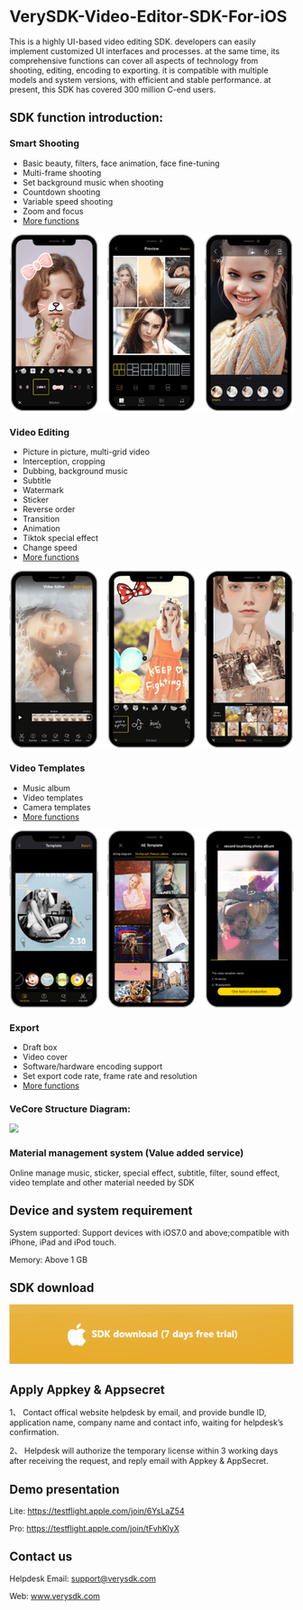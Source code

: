 # VerySDK-Video-Editor-SDK-For-iOS
This is a highly UI-based video editing SDK.   developers can easily implement customized UI interfaces and processes. at the same   time, its comprehensive functions can cover all aspects of technology from shooting,   editing, encoding to exporting. it is compatible with multiple models and system   versions, with efficient and stable performance. at present, this SDK has covered 300 million C-end users.

## SDK function introduction:
### Smart Shooting
* Basic beauty, filters, face animation, face fine-tuning
* Multi-frame shooting
* Set background music when shooting
* Countdown shooting
* Variable speed shooting
* Zoom and focus
* [More functions](http://www.verysdk.com/function.html)

[![](https://github.com/Terrydaixg/VerySDK-Video-Editor-SDK-For-Android/blob/main/Photos/Shooting.png)](http://www.verysdk.com)

### Video Editing
* Picture in picture, multi-grid video
* Interception, cropping
* Dubbing, background music
* Subtitle
* Watermark
* Sticker
* Reverse order
* Transition
* Animation
* Tiktok special effect
* Change speed
* [More functions](http://www.verysdk.com/function.html)

[![](https://github.com/Terrydaixg/VerySDK-Video-Editor-SDK-For-Android/blob/main/Photos/Editing.png)](http://www.verysdk.com)

### Video Templates
* Music album
* Video templates
* Camera templates
* [More functions](http://www.verysdk.com/function.html)

[![](https://github.com/Terrydaixg/VerySDK-Video-Editor-SDK-For-Android/blob/main/Photos/Template.png)](http://www.verysdk.com)

### Export
* Draft box
* Video cover
* Software/hardware encoding support
* Set export code rate, frame rate and resolution
* [More functions](http://www.verysdk.com/function.html)

### VeCore Structure Diagram:
[![](https://github.com/VerySDK1/Video-Editor-SDK-For-Android/blob/main/Photos/iOS%20VECore%20Structure%20Diagram.png)](http://www.verysdk.com)

### Material management system (Value added service)
Online manage music, sticker, special effect, subtitle, filter, sound effect, video template and other material needed by SDK

## Device and system requirement
System supported: Support devices with iOS7.0 and above;compatible with iPhone, iPad and iPod touch.

Memory: Above 1 GB

## SDK download
[![](https://github.com/Terrydaixg/VerySDK-Video-Editor-SDK-For-Android/blob/main/Photos/iOS_download.png)](http://www.verysdk.com/document.html)

## Apply Appkey & Appsecret
1、	Contact offical website helpdesk by email, and provide bundle ID, application name, company name and contact info, waiting for helpdesk’s confirmation.

2、	Helpdesk will authorize the temporary license within 3 working days after receiving the request, and reply email with Appkey & AppSecret. 

## Demo presentation
Lite: https://testflight.apple.com/join/6YsLaZ54

Pro:  https://testflight.apple.com/join/tFvhKlyX

## Contact us
Helpdesk Email: support@verysdk.com

Web:   www.verysdk.com

